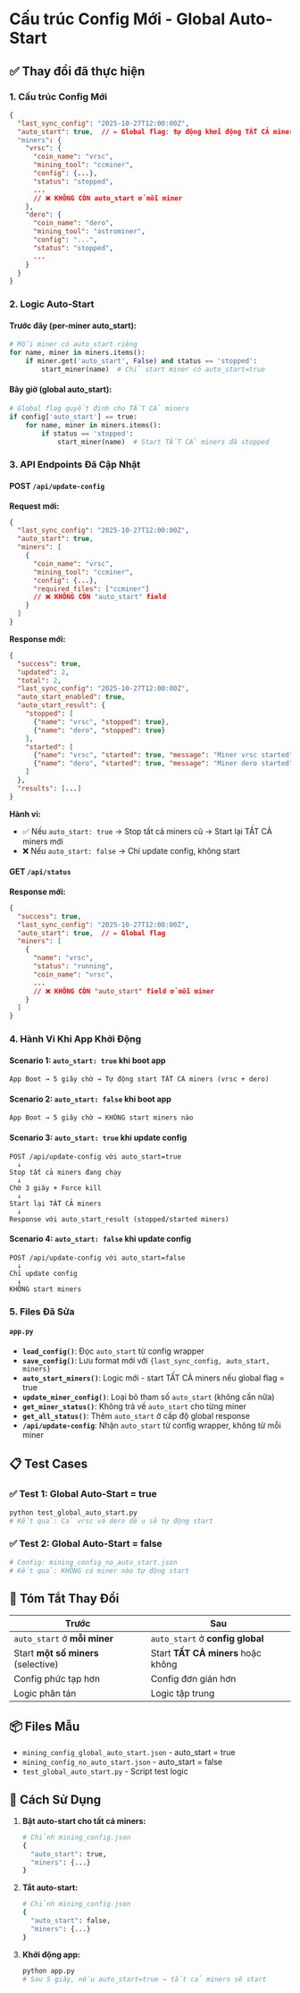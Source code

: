 # Cấu trúc Config Mới - Global Auto-Start

## ✅ Thay đổi đã thực hiện

### 1. **Cấu trúc Config Mới**
```json
{
  "last_sync_config": "2025-10-27T12:00:00Z",
  "auto_start": true,  // ← Global flag: tự động khởi động TẤT CẢ miners
  "miners": {
    "vrsc": {
      "coin_name": "vrsc",
      "mining_tool": "ccminer",
      "config": {...},
      "status": "stopped",
      ...
      // ❌ KHÔNG CÒN auto_start ở mỗi miner
    },
    "dero": {
      "coin_name": "dero",
      "mining_tool": "astrominer",
      "config": "...",
      "status": "stopped",
      ...
    }
  }
}
```

### 2. **Logic Auto-Start**

#### Trước đây (per-miner auto_start):
```python
# Mỗi miner có auto_start riêng
for name, miner in miners.items():
    if miner.get('auto_start', False) and status == 'stopped':
        start_miner(name)  # Chỉ start miner có auto_start=true
```

#### Bây giờ (global auto_start):
```python
# Global flag quyết định cho TẤT CẢ miners
if config['auto_start'] == true:
    for name, miner in miners.items():
        if status == 'stopped':
            start_miner(name)  # Start TẤT CẢ miners đã stopped
```

### 3. **API Endpoints Đã Cập Nhật**

#### POST `/api/update-config`
**Request mới:**
```json
{
  "last_sync_config": "2025-10-27T12:00:00Z",
  "auto_start": true,
  "miners": [
    {
      "coin_name": "vrsc",
      "mining_tool": "ccminer",
      "config": {...},
      "required_files": ["ccminer"]
      // ❌ KHÔNG CÒN "auto_start" field
    }
  ]
}
```

**Response mới:**
```json
{
  "success": true,
  "updated": 2,
  "total": 2,
  "last_sync_config": "2025-10-27T12:00:00Z",
  "auto_start_enabled": true,
  "auto_start_result": {
    "stopped": [
      {"name": "vrsc", "stopped": true},
      {"name": "dero", "stopped": true}
    ],
    "started": [
      {"name": "vrsc", "started": true, "message": "Miner vrsc started"},
      {"name": "dero", "started": true, "message": "Miner dero started"}
    ]
  },
  "results": [...]
}
```

**Hành vi:**
- ✅ Nếu `auto_start: true` → Stop tất cả miners cũ → Start lại TẤT CẢ miners mới
- ❌ Nếu `auto_start: false` → Chỉ update config, không start

#### GET `/api/status`
**Response mới:**
```json
{
  "success": true,
  "last_sync_config": "2025-10-27T12:00:00Z",
  "auto_start": true,  // ← Global flag
  "miners": [
    {
      "name": "vrsc",
      "status": "running",
      "coin_name": "vrsc",
      ...
      // ❌ KHÔNG CÒN "auto_start" field ở mỗi miner
    }
  ]
}
```

### 4. **Hành Vi Khi App Khởi Động**

#### Scenario 1: `auto_start: true` khi boot app
```
App Boot → 5 giây chờ → Tự động start TẤT CẢ miners (vrsc + dero)
```

#### Scenario 2: `auto_start: false` khi boot app
```
App Boot → 5 giây chờ → KHÔNG start miners nào
```

#### Scenario 3: `auto_start: true` khi update config
```
POST /api/update-config với auto_start=true
  ↓
Stop tất cả miners đang chạy
  ↓
Chờ 3 giây + Force kill
  ↓
Start lại TẤT CẢ miners
  ↓
Response với auto_start_result (stopped/started miners)
```

#### Scenario 4: `auto_start: false` khi update config
```
POST /api/update-config với auto_start=false
  ↓
Chỉ update config
  ↓
KHÔNG start miners
```

### 5. **Files Đã Sửa**

#### `app.py`
- **`load_config()`**: Đọc `auto_start` từ config wrapper
- **`save_config()`**: Lưu format mới với `{last_sync_config, auto_start, miners}`
- **`auto_start_miners()`**: Logic mới - start TẤT CẢ miners nếu global flag = true
- **`update_miner_config()`**: Loại bỏ tham số `auto_start` (không cần nữa)
- **`get_miner_status()`**: Không trả về `auto_start` cho từng miner
- **`get_all_status()`**: Thêm `auto_start` ở cấp độ global response
- **`/api/update-config`**: Nhận `auto_start` từ config wrapper, không từ mỗi miner

## 📋 Test Cases

### ✅ Test 1: Global Auto-Start = true
```bash
python test_global_auto_start.py
# Kết quả: Cả vrsc và dero đều sẽ tự động start
```

### ✅ Test 2: Global Auto-Start = false
```bash
# Config: mining_config_no_auto_start.json
# Kết quả: KHÔNG có miner nào tự động start
```

## 🎯 Tóm Tắt Thay Đổi

| Trước                              | Sau                                |
|------------------------------------|------------------------------------|
| `auto_start` ở **mỗi miner**       | `auto_start` ở **config global**   |
| Start **một số miners** (selective)| Start **TẤT CẢ miners** hoặc không |
| Config phức tạp hơn               | Config đơn giản hơn                |
| Logic phân tán                     | Logic tập trung                    |

## 📦 Files Mẫu

- `mining_config_global_auto_start.json` - auto_start = true
- `mining_config_no_auto_start.json` - auto_start = false
- `test_global_auto_start.py` - Script test logic

## 🚀 Cách Sử Dụng

1. **Bật auto-start cho tất cả miners:**
   ```bash
   # Chỉnh mining_config.json
   {
     "auto_start": true,
     "miners": {...}
   }
   ```

2. **Tắt auto-start:**
   ```bash
   # Chỉnh mining_config.json
   {
     "auto_start": false,
     "miners": {...}
   }
   ```

3. **Khởi động app:**
   ```bash
   python app.py
   # Sau 5 giây, nếu auto_start=true → tất cả miners sẽ start
   ```
